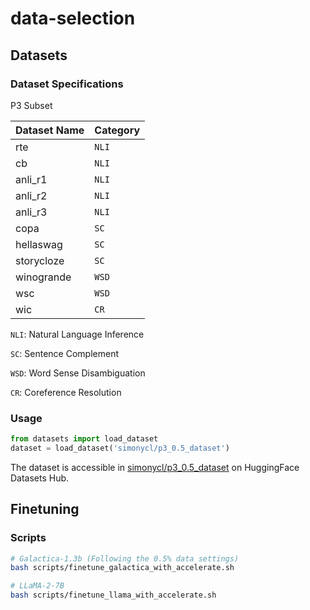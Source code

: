 # data-selection

## Datasets

### Dataset Specifications
P3 Subset 

| Dataset Name                                                                                                        | Category     |
|---------------------------------------------------------------------------------------------------------------------|-------------|
| rte                                    | `NLI` |
| cb                                    | `NLI` |
| anli_r1                                  | `NLI`  |
| anli_r2                                  | `NLI`  |
| anli_r3 | `NLI` |
| copa | `SC` |
| hellaswag                                        | `SC`  |
| storycloze                                        | `SC`  |
| winogrande                                        | `WSD`  |
| wsc                                        | `WSD`  |
| wic                                        | `CR`  |

`NLI`: Natural Language Inference

`SC`: Sentence Complement

`WSD`: Word Sense Disambiguation

`CR`: Coreference Resolution

### Usage

```python
from datasets import load_dataset
dataset = load_dataset('simonycl/p3_0.5_dataset')
```
The dataset is accessible in [simonycl/p3_0.5_dataset](https://huggingface.co/datasets/simonycl/p3_0.5_dataset) on HuggingFace Datasets Hub.

## Finetuning

### Scripts
```bash
# Galactica-1.3b (Following the 0.5% data settings)
bash scripts/finetune_galactica_with_accelerate.sh

# LLaMA-2-7B 
bash scripts/finetune_llama_with_accelerate.sh
```
